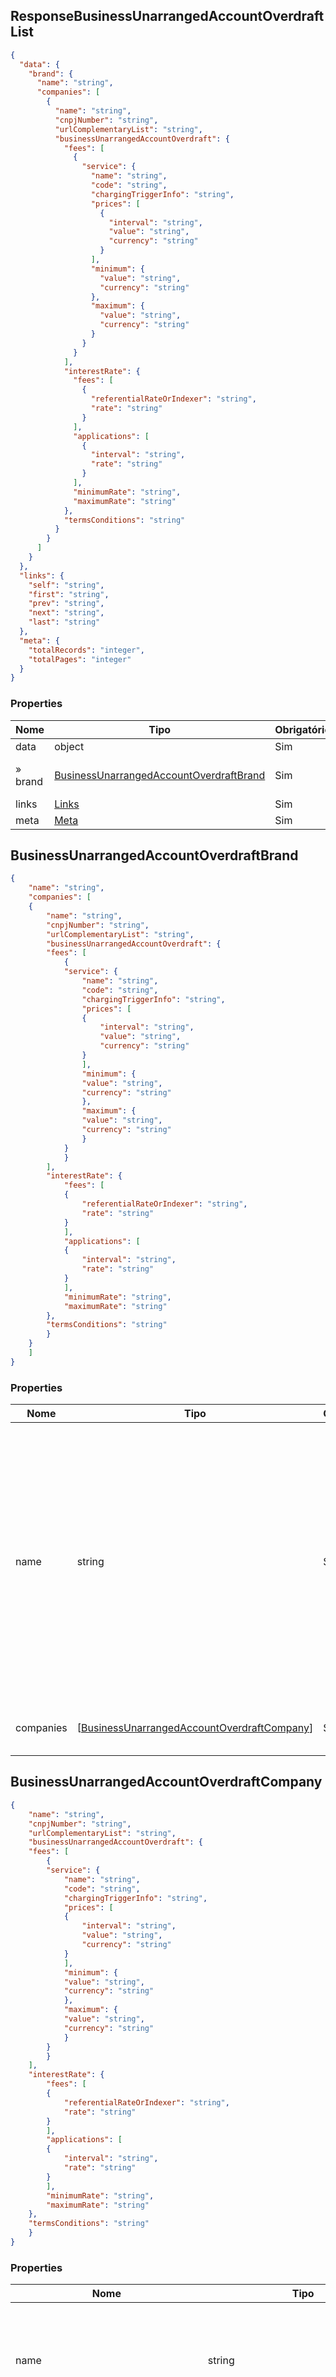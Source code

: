 ## ResponseBusinessUnarrangedAccountOverdraftList

<a id="schemaResponseBusinessUnarrangedAccountOverdraftList"></a>

```json
{
  "data": {
    "brand": {
      "name": "string",
      "companies": [
        {
          "name": "string",
          "cnpjNumber": "string",
          "urlComplementaryList": "string",
          "businessUnarrangedAccountOverdraft": {
            "fees": [
              {
                "service": {
                  "name": "string",
                  "code": "string",
                  "chargingTriggerInfo": "string",
                  "prices": [
                    {
                      "interval": "string",
                      "value": "string",
                      "currency": "string"
                    }
                  ],
                  "minimum": {
                    "value": "string",
                    "currency": "string"
                  },
                  "maximum": {
                    "value": "string",
                    "currency": "string"
                  }
                }
              }
            ],
            "interestRate": {
              "fees": [
                {
                  "referentialRateOrIndexer": "string",
                  "rate": "string"
                }
              ],
              "applications": [
                {
                  "interval": "string",
                  "rate": "string"
                }
              ],
              "minimumRate": "string",
              "maximumRate": "string"
            },
            "termsConditions": "string"
          }
        }
      ]
    }
  },
  "links": {
    "self": "string",
    "first": "string",
    "prev": "string",
    "next": "string",
    "last": "string"
  },
  "meta": {
    "totalRecords": "integer",
    "totalPages": "integer"
  }
}

```

### Properties

|Nome|Tipo|Obrigatório|Definição|
|---|---|---|---|
|data|object|Sim|  |
|» brand|[BusinessUnarrangedAccountOverdraftBrand](#schemabusinessunarrangedaccountoverdraftbrand)|Sim| Organização titular das dependências     |
|links|[Links](#schemaLinksPaginated)|Sim|  |
|meta|[Meta](#schemaMetaPaginated)|Sim|  | 

## BusinessUnarrangedAccountOverdraftBrand
<a id="schemabusinessunarrangedaccountoverdraftbrand"></a>

```json
{
    "name": "string",
    "companies": [
    {
        "name": "string",
        "cnpjNumber": "string",
        "urlComplementaryList": "string",
        "businessUnarrangedAccountOverdraft": {
        "fees": [
            {
            "service": {
                "name": "string",
                "code": "string",
                "chargingTriggerInfo": "string",
                "prices": [
                {
                    "interval": "string",
                    "value": "string",
                    "currency": "string"
                }
                ],
                "minimum": {
                "value": "string",
                "currency": "string"
                },
                "maximum": {
                "value": "string",
                "currency": "string"
                }
            }
            }
        ],
        "interestRate": {
            "fees": [
            {
                "referentialRateOrIndexer": "string",
                "rate": "string"
            }
            ],
            "applications": [
            {
                "interval": "string",
                "rate": "string"
            }
            ],
            "minimumRate": "string",
            "maximumRate": "string"
        },
        "termsConditions": "string"
        }
    }
    ]
}

```

### Properties

|Nome|Tipo|Obrigatório|Definição|
|---|---|---|---|
|name|string|Sim| Nome da Marca reportada pelo participante do Open Banking. O conceito a que se refere a 'marca' é em essência uma promessa da empresa em fornecer uma série específica de atributos, benefícios e serviços uniformes aos clientes.|
|companies|[[BusinessUnarrangedAccountOverdraftCompany](#schemabusinessunarrangedaccountoverdraftcompany)]|Sim | Lista de instituições pertencentes à marca|

## BusinessUnarrangedAccountOverdraftCompany
<a id="schemabusinessunarrangedaccountoverdraftcompany"></a>

```json
{
    "name": "string",
    "cnpjNumber": "string",
    "urlComplementaryList": "string",
    "businessUnarrangedAccountOverdraft": {
    "fees": [
        {
        "service": {
            "name": "string",
            "code": "string",
            "chargingTriggerInfo": "string",
            "prices": [
            {
                "interval": "string",
                "value": "string",
                "currency": "string"
            }
            ],
            "minimum": {
            "value": "string",
            "currency": "string"
            },
            "maximum": {
            "value": "string",
            "currency": "string"
            }
        }
        }
    ],
    "interestRate": {
        "fees": [
        {
            "referentialRateOrIndexer": "string",
            "rate": "string"
        }
        ],
        "applications": [
        {
            "interval": "string",
            "rate": "string"
        }
        ],
        "minimumRate": "string",
        "maximumRate": "string"
    },
    "termsConditions": "string"
    }
}

```

### Properties

|Nome|Tipo |Obrigatório|Definição|
|---|---|---|---|
|name|string|Sim | Nome da Instituição, pertencente à marca, responsável pela comercialização das modalidades de Direitos Creditórios Descontados para Pessoas Jurídicas consultadas. p.ex.'Empresa da Organização A'|
|urlComplementaryList|string| Não | URL do link que conterá a lista complementar com os nomes e CNPJs agrupados sob o mesmo cnpjNumber. Os contidos nessa lista possuem as mesmas características para produtos e serviços. Endereço eletrônico de acesso ao canal. URLs são limitadas a 2048 caracteres mas, para o contexto do Sistema Financeiro aberto, será adotado a metade deste tamanho. Ex. 'https://example.com/mobile-banking'|
|businessUnarrangedAccountOverdraft|[[BusinessUnarrangedAccountOverdraft](#schemabusinessunarrangedaccountoverdraft)]|Sim | Lista de adiantamento de recebíveis|

## BusinessUnarrangedAccountOverdraft

<a id="schemabusinessunarrangedaccountoverdraft"></a>

```json
{
    "fees": [
        {
        "service": {
            "name": "string",
            "code": "string",
            "chargingTriggerInfo": "string",
            "prices": [
            {
                "interval": "string",
                "value": "string",
                "currency": "string"
            }
            ],
            "minimum": {
            "value": "string",
            "currency": "string"
            },
            "maximum": {
            "value": "string",
            "currency": "string"
            }
        }
        }
    ],
    "interestRate": {
        "fees": [
        {
            "referentialRateOrIndexer": "string",
            "rate": "string"
        }
        ],
        "applications": [
        {
            "interval": "string",
            "rate": "string"
        }
        ],
        "minimumRate": "string",
        "maximumRate": "string"
    },
    "termsConditions": "string"
}

```

### Properties

|Nome|Tipo|Obrigatório|Definição|
|---|---|---|---|
|fees|[[BusinessUnarrangedAccountOverdraftFee](#schemabusinessunarrangedaccountoverdraftfee)]|Sim| Tarifas cobradas sobre Serviços ofertados à Modalidade de adiantamento a depositante |
|interestRate|[UnarrangedAccountOverdraftRate](#schemaunarrangedaccountoverdraftrate)|Sim| Taxas de juros remuneratórias |
|termsConditions|string|Sim|Campo aberto para informar as condições contratuais relativas ao produto ou serviço informado. Pode ser informada a URL referente ao endereço onde constam as condições informadas.|

## BusinessUnarrangedAccountOverdraftFee
<a id="schemabusinessunarrangedaccountoverdraftfee"></a>

```json
{
    "service": {
        "name": "string",
        "code": "string",
        "chargingTriggerInfo": "string",
        "prices": [
        {
            "interval": "string",
            "value": "string",
            "currency": "string"
        }
        ],
        "minimum": {
            "value": "string",
            "currency": "string"
        },
        "maximum": {
            "value": "string",
            "currency": "string"
        }
    }
}

```

### Properties

|Nome|Tipo|Obrigatório|Definição|
|---|---|---|---|
|service|[UnarrangedAccountOverdraftService](#schemaunarrangedaccountoverdraftservice)|Não| Informações sobre os serviços|

## UnarrangedAccountOverdraftService

<a id="schemaunarrangedaccountoverdraftservice"></a>

```json
{
    "name": "string",
    "code": "string",
    "chargingTriggerInfo": "string",
    "prices": [
    {
        "interval": "string",
        "value": "string",
        "currency": "string"
    }
    ],
    "minimum": {
        "value": "string",
        "currency": "string"
    },
    "maximum": {
        "value": "string",
        "currency": "string"
    }
}
```

### Properties

|Nome|Tipo|Obrigatório|Definição|
|---|---|---|---|
|name|string|Sim | Nome da Tarifa cobrada sobre Serviço que incide sobre Adiantamento a depositante, para pessoa jurídica.|
|code|string|Sim | Sigla de identificação do serviço relacionado à Modalidade de Adiantamento a depositante, para pessoa jurídica.|
|chargingTriggerInfo|string|Sim | Fato gerador de cobrança que incide sobre a Modalidade de Adiantamento a depositante informada, para pessoa jurídica.|
|prices|[[Price](#schemaPrice)]|Sim | Valor da mediana da tarifa, relativa ao serviço ofertado, informado no período.|
|minimum|[MinimumPrice](#schemaMinimumPrice)|Sim | Valor mínimo cobrado para a tarifa de serviços sobre a base de clientes no mês de referência. |
|maximum|[MaximumPrice](#schemaMaximumPrice)|Sim | Valor máximo cobrado para a tarifa de serviços sobre a base de clientes no mês de referência. |

## UnarrangedAccountOverdraftRate

<a id="schemaunarrangedaccountoverdraftrate"></a>

```json
{
  "fees": [
    {
      "referentialRateOrIndexer": "string",
      "rate": "string"
    }
  ],
  "applications": [
    {
      "interval": "string",
      "rate": "string"
    }
  ],
  "minimumRate": "string",
  "maximumRate": "string"
}

```

### Properties

|Nome|Tipo|Obrigatório|Definição|
|---|---|---|---|
|fees|[object]| Sim | Tarifas cobradas sobre Serviços ofertados à Modalidade de adiantamento a depositante |
|» referentialRateOrIndexer|[ReferentialRateOrIndexer](#schemareferentialrateorindexer)| Sim |Tipos de taxas referenciais ou indexadores, conforme Anexo 5: Taxa referencial ou Indexador (Indx), do Documento 3040|
|» rate|string| Sim |Percentual que incide sobre a composição das taxas de juros remuneratórios. (representa uma porcentagem Ex: 0.15 (O valor ao lado representa 15%. O valor '1 'representa 100%). A apuração pode acontecer com até 4 casas decimais. O preenchimento deve respeitar as 4 casas decimais, mesmo que venham preenchidas com zeros (representação de porcentagem p.ex: 0.1500. Este valor representa 15%. O valor 1 representa 100%)|
|applications|[Application](#schemaApplication) |Sim| Valor da mediana da taxa de remuneração relativa ao serviço ofertado.|
|» interval|[Intervals](#schemaPriceInterval)| Sim |Segundo Normativa nº32 de 29/10/2020: 'Distribuição de frequência relativa dos valores de tarifas e taxas de juros cobrados dos clientes, de que trata o § 2º do art. 3º da Circular nº 4.015, de 2020, deve dar-se com base em quatro faixas de igual tamanho, com explicitação dos valores sobre a mediana e o percentual de clientes em cada uma dessas faixas.' Estas correspondem as faixas para cobrança da taxa efetiva aplicada pela contratação do serviço/produto, no intervalo informado: 1º quartil de clientes, 2º quartil de clientes, 3º quartil de clientes e 4º quartil de clientes.|
|» rate|string| Sim |Percentual que corresponde a mediana da taxa efetiva cobrada do cliente pela contratação dos Direitos Creditórios Descontados, no intervalo informado. p.ex. '9,8700%' A apuração pode acontecer com até 4 casas decimais. O preenchimento deve respeitar as 4 casas decimais, mesmo que venham preenchidas com zeros (representação de porcentagem p.ex: 0.15. Este valor representa 15%. O valor 1 representa 100%)|
|minimumRate|string| Sim |Percentual mínimo cobrado (taxa efetiva) no mês de referência, para os Direitos Creditórios Descontados contratado  A apuração pode acontecer com até 4 casas decimais. O preenchimento deve respeitar as 4 casas decimais, mesmo que venham preenchidas com zeros (representação de porcentagem p.ex: 0.15. Este valor representa 15%. O valor 1 representa 100%)|
|maximumRate|string| Sim |Percentual máximo cobrado (taxa efetiva) no mês de referência, para os Direitos Creditórios Descontados contratado  A apuração pode acontecer com até 4 casas decimais. O preenchimento deve respeitar as 4 casas decimais, mesmo que venham preenchidas com zeros (representação de porcentagem p.ex: 0.15. Este valor representa 15%. O valor 1 representa 100%)|
